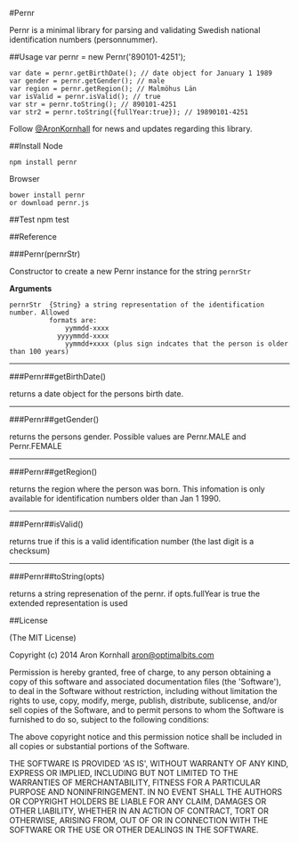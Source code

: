 #Pernr

Pernr is a minimal library for parsing and validating Swedish national
identification numbers (personnummer).

##Usage
    var pernr = new Pernr('890101-4251');

    var date = pernr.getBirthDate(); // date object for January 1 1989
    var gender = pernr.getGender(); // male
    var region = pernr.getRegion(); // Malmöhus Län
    var isValid = pernr.isValid(); // true
    var str = pernr.toString(); // 890101-4251
    var str2 = pernr.toString({fullYear:true}); // 19890101-4251

Follow [@AronKornhall](http://twitter.com/AronKornhall) for news and updates
regarding this library.

##Install
Node

    npm install pernr

Browser

    bower install pernr
    or download pernr.js

##Test
    npm test

##Reference

###Pernr(pernrStr)

Constructor to create a new Pernr instance for the string `pernrStr`

__Arguments__
 
    pernrStr  {String} a string representation of the identification number. Allowed
              formats are:
                  yymmdd-xxxx
                yyyymmdd-xxxx
                  yymmdd+xxxx (plus sign indcates that the person is older than 100 years)

---------

###Pernr##getBirthDate()

returns a date object for the persons birth date.

---------

###Pernr##getGender()

returns the persons gender. Possible values are Pernr.MALE and Pernr.FEMALE

---------

###Pernr##getRegion()

returns the region where the person was born. This infomation is only available for
identification numbers older than Jan 1 1990.

---------

###Pernr##isValid()

returns true if this is a valid identification number (the last digit is a checksum)

---------

###Pernr##toString(opts)

returns a string represenation of the pernr. if opts.fullYear is true the extended
representation is used

##License 

(The MIT License)

Copyright (c) 2014 Aron Kornhall <aron@optimalbits.com>

Permission is hereby granted, free of charge, to any person obtaining
a copy of this software and associated documentation files (the
'Software'), to deal in the Software without restriction, including
without limitation the rights to use, copy, modify, merge, publish,
distribute, sublicense, and/or sell copies of the Software, and to
permit persons to whom the Software is furnished to do so, subject to
the following conditions:

The above copyright notice and this permission notice shall be
included in all copies or substantial portions of the Software.

THE SOFTWARE IS PROVIDED 'AS IS', WITHOUT WARRANTY OF ANY KIND,
EXPRESS OR IMPLIED, INCLUDING BUT NOT LIMITED TO THE WARRANTIES OF
MERCHANTABILITY, FITNESS FOR A PARTICULAR PURPOSE AND NONINFRINGEMENT.
IN NO EVENT SHALL THE AUTHORS OR COPYRIGHT HOLDERS BE LIABLE FOR ANY
CLAIM, DAMAGES OR OTHER LIABILITY, WHETHER IN AN ACTION OF CONTRACT,
TORT OR OTHERWISE, ARISING FROM, OUT OF OR IN CONNECTION WITH THE
SOFTWARE OR THE USE OR OTHER DEALINGS IN THE SOFTWARE.
